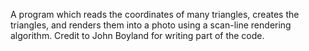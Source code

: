 A program which reads the coordinates of many triangles, creates the triangles, and renders them into a photo using a scan-line rendering algorithm. Credit to John Boyland for writing part of the code.

